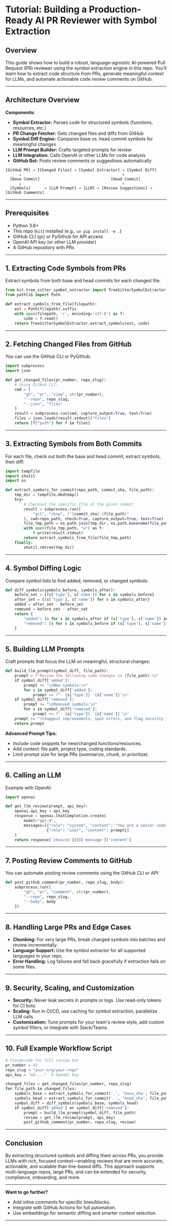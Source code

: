 # Tutorial: Building a Production-Ready AI PR Reviewer with Symbol Extraction

## Overview

This guide shows how to build a robust, language-agnostic AI-powered Pull Request (PR) reviewer using the symbol extraction engine in this repo. You'll learn how to extract code structure from PRs, generate meaningful context for LLMs, and automate actionable code review comments on GitHub.

---

## Architecture Overview

**Components:**
- **Symbol Extractor:** Parses code for structured symbols (functions, resources, etc.)
- **PR Change Fetcher:** Gets changed files and diffs from GitHub
- **Symbol Diff Engine:** Compares base vs. head commit symbols for meaningful changes
- **LLM Prompt Builder:** Crafts targeted prompts for review
- **LLM Integration:** Calls OpenAI or other LLMs for code analysis
- **GitHub Bot:** Posts review comments or suggestions automatically

```
[GitHub PR] → [Changed Files] → [Symbol Extractor] → [Symbol Diff]
      ↓                                            ↑
  [Base Commit]                               [Head Commit]
      ↓                                            ↑
  [Symbols]      → [LLM Prompt] → [LLM] → [Review Suggestions] → [GitHub Comments]
```

---

## Prerequisites

- Python 3.8+
- This repo (`kit`) installed (e.g., `uv pip install -e .`)
- GitHub CLI (`gh`) or PyGithub for API access
- OpenAI API key (or other LLM provider)
- A GitHub repository with PRs

---

## 1. Extracting Code Symbols from PRs

Extract symbols from both base and head commits for each changed file:

```python
from kit.tree_sitter_symbol_extractor import TreeSitterSymbolExtractor
from pathlib import Path

def extract_symbols_from_file(filepath):
    ext = Path(filepath).suffix
    with open(filepath, 'r', encoding='utf-8') as f:
        code = f.read()
    return TreeSitterSymbolExtractor.extract_symbols(ext, code)
```

---

## 2. Fetching Changed Files from GitHub

You can use the GitHub CLI or PyGithub:

```python
import subprocess
import json

def get_changed_files(pr_number, repo_slug):
    # Using GitHub CLI:
    cmd = [
        "gh", "pr", "view", str(pr_number),
        "--repo", repo_slug,
        "--json", "files"
    ]
    result = subprocess.run(cmd, capture_output=True, text=True)
    files = json.loads(result.stdout)["files"]
    return [f["path"] for f in files]
```

---

## 3. Extracting Symbols from Both Commits

For each file, check out both the base and head commit, extract symbols, then diff:

```python
import tempfile
import shutil
import os

def extract_symbols_for_commit(repo_path, commit_sha, file_path):
    tmp_dir = tempfile.mkdtemp()
    try:
        # Checkout the specific file at the given commit
        result = subprocess.run([
            "git", "show", f"{commit_sha}:{file_path}"
        ], cwd=repo_path, check=True, capture_output=True, text=True)
        file_tmp_path = os.path.join(tmp_dir, os.path.basename(file_path))
        with open(file_tmp_path, "w") as f:
            f.write(result.stdout)
        return extract_symbols_from_file(file_tmp_path)
    finally:
        shutil.rmtree(tmp_dir)
```

---

## 4. Symbol Diffing Logic

Compare symbol lists to find added, removed, or changed symbols:

```python
def diff_symbols(symbols_before, symbols_after):
    before_set = {(s['type'], s['name']) for s in symbols_before}
    after_set = {(s['type'], s['name']) for s in symbols_after}
    added = after_set - before_set
    removed = before_set - after_set
    return {
        "added": [s for s in symbols_after if (s['type'], s['name']) in added],
        "removed": [s for s in symbols_before if (s['type'], s['name']) in removed]
    }
```

---

## 5. Building LLM Prompts

Craft prompts that focus the LLM on meaningful, structural changes:

```python
def build_llm_prompt(symbol_diff, file_path):
    prompt = f"Review the following code changes in {file_path}:\n"
    if symbol_diff['added']:
        prompt += "\nNew symbols:\n"
        for s in symbol_diff['added']:
            prompt += f"- {s['type']} `{s['name']}`\n"
    if symbol_diff['removed']:
        prompt += "\nRemoved symbols:\n"
        for s in symbol_diff['removed']:
            prompt += f"- {s['type']} `{s['name']}`\n"
    prompt += "\nSuggest improvements, spot errors, and flag security issues."
    return prompt
```

**Advanced Prompt Tips:**
- Include code snippets for new/changed functions/resources.
- Add context: file path, project type, coding standards.
- Limit prompt size for large PRs (summarize, chunk, or prioritize).

---

## 6. Calling an LLM

Example with OpenAI:

```python
import openai

def get_llm_review(prompt, api_key):
    openai.api_key = api_key
    response = openai.ChatCompletion.create(
        model="gpt-4",
        messages=[{"role": "system", "content": "You are a senior code reviewer."},
                  {"role": "user", "content": prompt}]
    )
    return response['choices'][0]['message']['content']
```

---

## 7. Posting Review Comments to GitHub

You can automate posting review comments using the GitHub CLI or API:

```python
def post_github_comment(pr_number, repo_slug, body):
    subprocess.run([
        "gh", "pr", "comment", str(pr_number),
        "--repo", repo_slug,
        "--body", body
    ])
```

---

## 8. Handling Large PRs and Edge Cases

- **Chunking:** For very large PRs, break changed symbols into batches and review incrementally.
- **Language Support:** Use the symbol extractor for all supported languages in your repo.
- **Error Handling:** Log failures and fall back gracefully if extraction fails on some files.

---

## 9. Security, Scaling, and Customization

- **Security:** Never leak secrets in prompts or logs. Use read-only tokens for CI bots.
- **Scaling:** Run in CI/CD, use caching for symbol extraction, parallelize LLM calls.
- **Customization:** Tune prompts for your team's review style, add custom symbol filters, or integrate with Slack/Teams.

---

## 10. Full Example Workflow Script

```python
# Pseudocode for full review bot
pr_number = 42
repo_slug = "your-org/your-repo"
api_key = "sk-..."  # OpenAI key

changed_files = get_changed_files(pr_number, repo_slug)
for file_path in changed_files:
    symbols_base = extract_symbols_for_commit('.', 'base_sha', file_path)
    symbols_head = extract_symbols_for_commit('.', 'head_sha', file_path)
    symbol_diff = diff_symbols(symbols_base, symbols_head)
    if symbol_diff['added'] or symbol_diff['removed']:
        prompt = build_llm_prompt(symbol_diff, file_path)
        review = get_llm_review(prompt, api_key)
        post_github_comment(pr_number, repo_slug, review)
```

---

## Conclusion

By extracting structured symbols and diffing them across PRs, you provide LLMs with rich, focused context—enabling reviews that are more accurate, actionable, and scalable than line-based diffs. This approach supports multi-language repos, large PRs, and can be extended for security, compliance, onboarding, and more.

---

**Want to go further?**  
- Add inline comments for specific lines/blocks.
- Integrate with GitHub Actions for full automation.
- Use embeddings for semantic diffing and smarter context selection.

---
